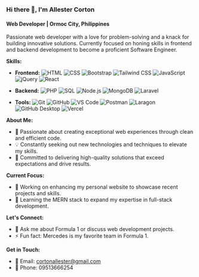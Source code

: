 ### Hi there 👋, I'm Allester Corton

#### Web Developer | Ormoc City, Philippines
Passionate web developer with a love for problem-solving and a knack for building innovative solutions. Currently focused on honing skills in frontend and backend development to become a proficient Software Engineer.

**Skills:**
- **Frontend:** 
  ![HTML](https://img.shields.io/badge/HTML-orange?style=flat-square&logo=html5)
  ![CSS](https://img.shields.io/badge/CSS-blue?style=flat-square&logo=css3)
  ![Bootstrap](https://img.shields.io/badge/Bootstrap-purple?style=flat-square&logo=bootstrap)
  ![Tailwind CSS](https://img.shields.io/badge/Tailwind_CSS-green?style=flat-square&logo=tailwind-css)
  ![JavaScript](https://img.shields.io/badge/JavaScript-yellow?style=flat-square&logo=javascript)
  ![jQuery](https://img.shields.io/badge/jQuery-blue?style=flat-square&logo=jquery)
  ![React](https://img.shields.io/badge/React-blue?style=flat-square&logo=react)
  
- **Backend:** 
  ![PHP](https://img.shields.io/badge/PHP-blue?style=flat-square&logo=php)
  ![SQL](https://img.shields.io/badge/SQL-blue?style=flat-square&logo=mysql)
  ![Node.js](https://img.shields.io/badge/Node.js-green?style=flat-square&logo=node.js)
  ![MongoDB](https://img.shields.io/badge/MongoDB-green?style=flat-square&logo=mongodb)
  ![Laravel](https://img.shields.io/badge/Laravel-red?style=flat-square&logo=laravel)
  
- **Tools:** 
  ![Git](https://img.shields.io/badge/Git-black?style=flat-square&logo=git)
  ![GitHub](https://img.shields.io/badge/GitHub-black?style=flat-square&logo=github)
  ![VS Code](https://img.shields.io/badge/VS_Code-blue?style=flat-square&logo=visual-studio-code)
  ![Postman](https://img.shields.io/badge/Postman-orange?style=flat-square&logo=postman)
  ![Laragon](https://img.shields.io/badge/Laragon-orange?style=flat-square&logo=laragon)
  ![GitHub Desktop](https://img.shields.io/badge/GitHub_Desktop-black?style=flat-square&logo=github)
  ![Vercel](https://img.shields.io/badge/Vercel-black?style=flat-square&logo=vercel)

**About Me:**
- 🚀 Passionate about creating exceptional web experiences through clean and efficient code.
- 💡 Constantly seeking out new technologies and techniques to elevate my skills.
- 🌟 Committed to delivering high-quality solutions that exceed expectations and drive results.

**Current Focus:**
- 🔭 Working on enhancing my personal website to showcase recent projects and skills.
- 🌱 Learning the MERN stack to expand my expertise in full-stack development.

**Let's Connect:**
- 💬 Ask me about Formula 1 or discuss web development projects.
- ⚡ Fun fact: Mercedes is my favorite team in Formula 1.

**Get in Touch:**
- 📧 Email: cortonallester@gmail.com
- 📱 Phone: 09513666254
